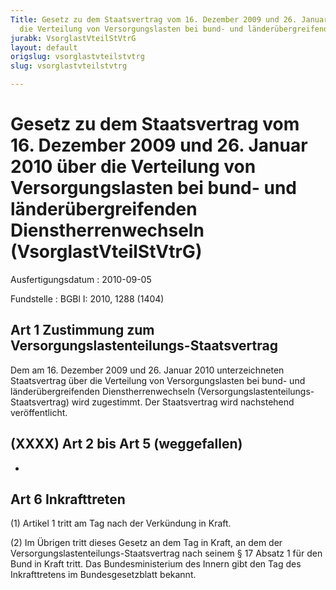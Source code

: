 ```yaml
---
Title: Gesetz zu dem Staatsvertrag vom 16. Dezember 2009 und 26. Januar 2010 über
  die Verteilung von Versorgungslasten bei bund- und länderübergreifenden Dienstherrenwechseln
jurabk: VsorglastVteilStVtrG
layout: default
origslug: vsorglastvteilstvtrg
slug: vsorglastvteilstvtrg

---
```


# Gesetz zu dem Staatsvertrag vom 16. Dezember 2009 und 26. Januar 2010 über die Verteilung von Versorgungslasten bei bund- und länderübergreifenden Dienstherrenwechseln (VsorglastVteilStVtrG)

Ausfertigungsdatum
:   2010-09-05

Fundstelle
:   BGBl I: 2010, 1288 (1404)


## Art 1 Zustimmung zum Versorgungslastenteilungs-Staatsvertrag

Dem am 16. Dezember 2009 und 26. Januar 2010 unterzeichneten
Staatsvertrag über die Verteilung von Versorgungslasten bei bund- und
länderübergreifenden Dienstherrenwechseln (Versorgungslastenteilungs-
Staatsvertrag) wird zugestimmt. Der Staatsvertrag wird nachstehend
veröffentlicht.


## (XXXX) Art 2 bis Art 5 (weggefallen)

-


## Art 6 Inkrafttreten

(1) Artikel 1 tritt am Tag nach der Verkündung in Kraft.

(2) Im Übrigen tritt dieses Gesetz an dem Tag in Kraft, an dem der
Versorgungslastenteilungs-Staatsvertrag nach seinem § 17 Absatz 1 für
den Bund in Kraft tritt. Das Bundesministerium des Innern gibt den Tag
des Inkrafttretens im Bundesgesetzblatt bekannt.

